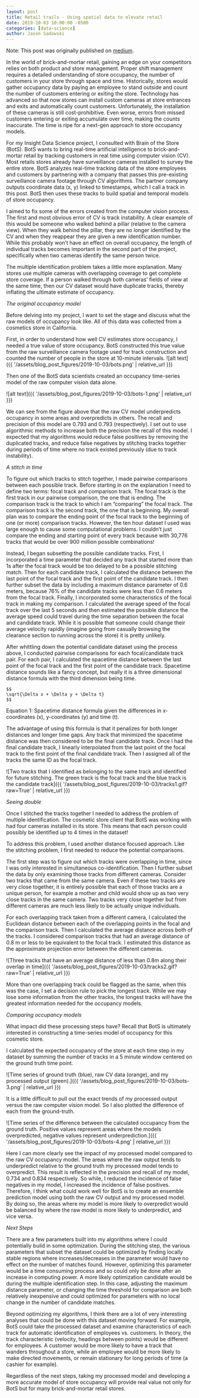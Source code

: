 ```yaml
---
layout: post
title: Retail trails - Using spatial data to elevate retail
date: 2019-10-03 10:00:00 -0500
categories: [data-science]
author: Jason Sadowski
---
```

Note: This post was originally published on [medium](https://medium.com/data-science/retailtrails-4724d1f12a2f).

In the world of brick-and-mortar retail, gaining an edge on your competitors relies on both product and store management. Proper shift management requires a detailed understanding of store occupancy, the number of customers in your store through space and time. Historically, stores would gather occupancy data by paying an employee to stand outside and count the number of customers entering or exiting the store. Technology has advanced so that now stores can install custom cameras at store entrances and exits and automatically count customers. Unfortunately, the installation of these cameras is still cost-prohibitive. Even worse, errors from missed customers entering or exiting accumulate over time, making the counts inaccurate. The time is ripe for a next-gen approach to store occupancy models.

For my Insight Data Science project, I consulted with Brain of the Store (BotS). BotS wants to bring real-time artificial intelligence to brick-and-mortar retail by tracking customers in real time using computer vision (CV). Most retails stores already have surveillance cameras installed to survey the entire store. BotS analyzes real-time tracking data of the store employees and customers by partnering with a company that passes this pre-existing surveillance camera footage through CV algorithms. The partner company outputs coordinate data (x, y) linked to timestamps, which I call a track in this post. BotS then uses these tracks to build spatial and temporal models of store occupancy.

I aimed to fix some of the errors created from the computer vision process. The first and most obvious error of CV is track instability. A clear example of this would be someone who walked behind a pillar (relative to the camera view). When they walk behind the pillar, they are no longer identified by the CV and when they reappear they are given a new identification number. While this probably won’t have an effect on overall occupancy, the length of individual tracks becomes important in the second part of the project, specifically when two cameras identify the same person twice.

The multiple identification problem takes a little more explanation. Many stores use multiple cameras with overlapping coverage to get complete store coverage. If a person walked through both cameras’ fields of view at the same time, then our CV dataset would have duplicate tracks, thereby inflating the ultimate estimate of occupancy.

*The original occupancy model*

Before delving into my project, I want to set the stage and discuss what the raw models of occupancy look like. All of this data was collected from a cosmetics store in California.

First, in order to understand how well CV estimates store occupancy, I needed a true value of store occupancy. BotS constructed this true value from the raw surveillance camera footage used for track construction and counted the number of people in the store at 10-minute intervals.
![alt text]({{ '/assets/blog_post_figures/2019-10-03/bots.png' | relative_url }})

Then one of the BotS data scientists created an occupancy time-series model of the raw computer vision data alone.

![alt text]({{ '/assets/blog_post_figures/2019-10-03/bots-1.png' | relative_url }})

We can see from the figure above that the raw CV model underpredicts occupancy in some areas and overpredicts in others. The recall and precision of this model are 0.793 and 0.793 (respectively). I set out to use algorithmic methods to increase both the precision the recall of this model. I expected that my algorithms would reduce false positives by removing the duplicated tracks, and reduce false negatives by stitching tracks together during periods of time where no track existed previously (due to track instability).

*A stitch in time*

To figure out which tracks to stitch together, I made pairwise comparisons between each possible track. Before starting in on the explanation I need to define two terms: focal track and comparison track. The focal track is the first track in our pairwise comparison, the one that is ending. The comparison track is the track to which I am “comparing” the focal track. The comparison track is the second track, the one that is beginning. My overall plan was to compare the ending point of the focal track to the beginning of one (or more) comparison tracks. However, the ten hour dataset I used was large enough to cause some computational problems. I couldn’t just compare the ending and starting point of every track because with 30,776 tracks that would be over 900 million possible combinations!

Instead, I began subsetting the possible candidate tracks. First, I incorporated a time parameter that decided any track that started more than 1s after the focal track would be too delayed to be a possible stitching match. Then for each candidate track, I calculated the distance between the last point of the focal track and the first point of the candidate track. I then further subset the data by including a maximum distance parameter of 0.6 meters, because 76% of the candidate tracks were less than 0.6 meters from the focal track. Finally, I incorporated some characteristics of the focal track in making my comparison. I calculated the average speed of the focal track over the last 5 seconds and then estimated the possible distance the average speed could travel during the time separation between the focal and candidate track. While it is possible that someone could change their average velocity rapidly (imagine going from casually browsing the clearance section to running across the store) it is pretty unlikely.

After whittling down the potential candidate dataset using the process above, I conducted pairwise comparisons for each focal/candidate track pair. For each pair, I calculated the spacetime distance between the last point of the focal track and the first point of the candidate track. Spacetime distance sounds like a fancy concept, but really it is a three dimensional distance formula with the third dimension being time.

```
$$
\sqrt{\Delta x + \Delta y + \Delta t}
$$
```
<p class="math-caption">Equation 1: Spacetime distance formula given the differences in x-coordinates (x), y-coordinates (y) and time (t).</p>

The advantage of using this formula is that it penalizes for both longer distances and longer time gaps. Any track that minimized the spacetime distance was then considered to be the final candidate track. Once I had the final candidate track, I linearly interpolated from the last point of the focal track to the first point of the final candidate track. Then I assigned all of the tracks the same ID as the focal track.

![Two tracks that I identified as belonging to the same track and identified for future stitching. The green track is the focal track and the blue track is the candidate track]({{ '/assets/blog_post_figures/2019-10-03/tracks1.gif?raw=True' | relative_url }})

*Seeing double*

Once I stitched the tracks together I needed to address the problem of multiple identification. The cosmetic store client that BotS was working with had four cameras installed in its store. This means that each person could possibly be identified up to 4 times in the dataset!

To address this problem, I used another distance focused approach. Like the stitching problem, I first needed to reduce the potential comparisons.

The first step was to figure out which tracks were overlapping in time, since I was only interested in simultaneous co-identification. Then I further subset the data by only examining those tracks from different cameras. Consider two tracks that came from the same camera. Even if these two tracks are very close together, it is entirely possible that each of those tracks are a unique person, for example a mother and child would show up as two very close tracks in the same camera. Two tracks very close together but from different cameras are much less likely to be actually unique individuals.

For each overlapping track taken from a different camera, I calculated the Euclidean distance between each of the overlapping points in the focal and the comparison track. Then I calculated the average distance across both of the tracks. I considered comparison tracks that had an average distance of 0.8 m or less to be equivalent to the focal track. I estimated this distance as the approximate projection error between the different cameras.

![Three tracks that have an average distance of less than 0.8m along their overlap in time]({{ '/assets/blog_post_figures/2019-10-03/tracks2.gif?raw=True' | relative_url }})

More than one overlapping track could be flagged as the same, when this was the case, I set a decision rule to pick the longest track. While we may lose some information from the other tracks, the longest tracks will have the greatest information needed for the occupancy models.

*Comparing occupancy models*

What impact did these processing steps have? Recall that BotS is ultimately interested in constructing a time-series model of occupancy for this cosmetic store.

I calculated the expected occupancy of the store at each time step in my dataset by summing the number of tracks in a 5 minute window centered on the ground truth time point.

![Time series of ground truth (blue), raw CV data (orange), and my processed output (green).]({{ '/assets/blog_post_figures/2019-10-03/bots-3.png' | relative_url }})

It is a little difficult to pull out the exact trends of my processed output versus the raw computer vision model. So I also plotted the difference of each from the ground-truth.

![Time series of the difference between the calculated occupancy from the ground truth. Positive values represent areas where the models overpredicted, negative values represent underprediction.]({{ '/assets/blog_post_figures/2019-10-03/bots-4.png' | relative_url }})

Here I can more clearly see the impact of my processed model compared to the raw CV occupancy model. The areas where the raw output tends to underpredict relative to the ground truth my processed model tends to overpredict. This result is reflected in the precision and recall of my model, 0.734 and 0.834 respectively. So while, I reduced the incidence of false negatives in my model, I increased the incidence of false positives. Therefore, I think what could work well for BotS is to create an ensemble prediction model using both the raw CV output and my processed model. By doing so, the areas where my model is more likely to overpredict would be balanced by where the raw model is more likely to underpredict, and vice versa.

*Next Steps*

There are a few parameters built into my algorithms where I could potentially build in some optimization. During the stitching step, the various parameters that subset the dataset could be optimized by finding locally stable regions where increases/decreases in the parameter would have no effect on the number of matches found. However, optimizing this parameter would be a time consuming process and so could only be done after an increase in computing power. A more likely optimization candidate would be during the multiple identification step. In this case, adjusting the maximum distance parameter, or changing the time threshold for comparison are both relatively inexpensive and could optimized for parameters with no local change in the number of candidate matches.

Beyond optimizing my algorithms, I think there are a lot of very interesting analyses that could be done with this dataset moving forward. For example, BotS could take the processed dataset and examine characteristics of each track for automatic identification of employees vs. customers. In theory, the track characteristic (velocity, headings between points) would be different for employees. A customer would be more likely to have a track that wanders throughout a store, while an employee would be more likely to make directed movements, or remain stationary for long periods of time (a cashier for example).

Regardless of the next steps, taking my processed model and developing a more accurate model of store occupancy will provide real value not only for BotS but for many brick-and-mortar retail stores.